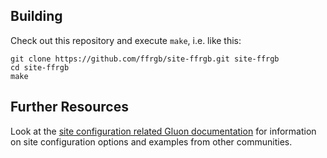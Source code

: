 ## Building

Check out this repository and execute `make`, i.e. like this:

    git clone https://github.com/ffrgb/site-ffrgb.git site-ffrgb
    cd site-ffrgb
    make

## Further Resources

Look at the [site configuration related Gluon documentation](http://gluon.readthedocs.org/en/v2016.2.3/user/site.html)
for information on site configuration options and examples from other communities.
